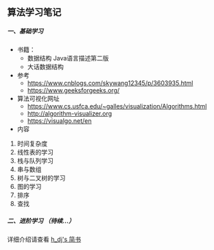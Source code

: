 ## 算法学习笔记

##### 一、基础学习
- 书籍：
    - 数据结构 Java语言描述第二版
    - 大话数据结构
- 参考
    - https://www.cnblogs.com/skywang12345/p/3603935.html
    - https://www.geeksforgeeks.org/
- 算法可视化网址
    - https://www.cs.usfca.edu/~galles/visualization/Algorithms.html
    - http://algorithm-visualizer.org 
    - https://visualgo.net/en
- 内容
1. 时间复杂度
2. 线性表的学习
3. 栈与队列学习
4. 串与数组
5. 树与二叉树的学习
6. 图的学习
7. 排序
8. 查找


##### 二、进阶学习 （待续...）

详细介绍请查看 [h_dj's 简书](https://www.jianshu.com/u/63dc21cab084)